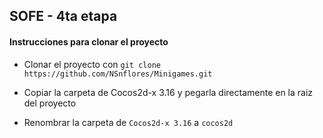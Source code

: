 ## SOFE - 4ta etapa 
#### Instrucciones para clonar el proyecto

- Clonar el proyecto con `git clone https://github.com/NSnflores/Minigames.git`

- Copiar la carpeta de Cocos2d-x 3.16 y pegarla directamente en la raiz del proyecto

- Renombrar la carpeta de `Cocos2d-x 3.16` a `cocos2d` 
